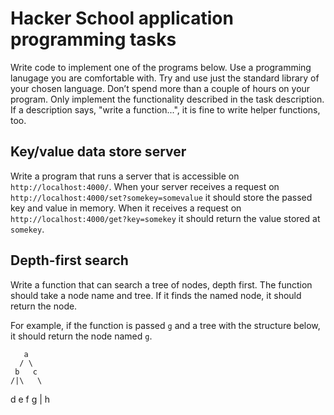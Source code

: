 # Hacker School application programming tasks

Write code to implement one of the programs below. Use a programming lanugage you are comfortable with. Try and use just the standard library of your chosen language.  Don’t spend more than a couple of hours on your program.  Only implement the functionality described in the task description.  If a description says, "write a function...", it is fine to write helper functions, too.

## Key/value data store server

Write a program that runs a server that is accessible on `http://localhost:4000/`.  When your server receives a request on `http://localhost:4000/set?somekey=somevalue` it should store the passed key and value in memory.  When it receives a request on `http://localhost:4000/get?key=somekey` it should return the value stored at `somekey`.

## Depth-first search

Write a function that can search a tree of nodes, depth first. The function should take a node name and tree.  If it finds the named node, it should return the node.

For example, if the function is passed `g` and a tree with the structure below, it should return the node named `g`.

       a
      / \
     b   c
    /|\   \
   d e f   g
           |
           h
